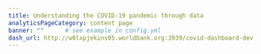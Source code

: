 ```yaml
---
title: Understanding the COVID-19 pandemic through data
analyticsPageCategory: content page
banner: ""      # see example in config.yml
dash_url: http://w0lxpjekins05.worldbank.org:3939/covid-dashboard-dev
---
```


